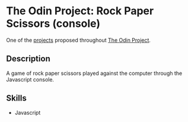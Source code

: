 # The Odin Project: Rock Paper Scissors (console)

One of the [projects](https://www.theodinproject.com/lessons/foundations-rock-paper-scissors) proposed throughout [The Odin Project](https://www.theodinproject.com/).

## Description

A game of rock paper scissors played against the computer through the Javascript console.

## Skills

* Javascript